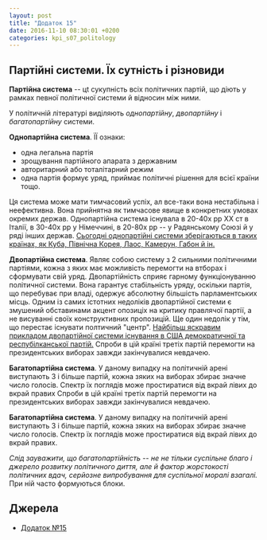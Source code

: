 ```yaml
---
layout: post
title: "Додаток 15"
date: 2016-11-10 08:30:01 +0200
categories: kpi_s07_politology
---
```


## Партійні системи. Їх сутність і різновиди

**Партійна система** -- цt сукупність всіх політичних партій, що діють у рамках певної політичної системи й відносин між ними.

У політичній літературі виділяють *однопартійну*, *двопартійну* і *багатопартійну* системи.

**Однопартійна система**. ЇЇ ознаки:

  - одна легальна партія
  - зрощування партійного апарата з державним
  - авторитарний або тоталітарний режим
  - одна партія формує уряд, приймає політичні рішення для всієї країни тощо.

Ця система може мати тимчасовий успіх, ал все-таки вона нестабільна і неефективна. Вона прийнятна як тимчасове явище в конкретних умовах окремих держав. Однопартійна система існувала в 20-40х рр XX ст в Італії, в 30-40x рр у Німеччині, в 20-80х рр -- у Радянському Союзі й у ряді інших держав. <u>Сьогодні однопартійні системи зберігаються в таких країнах, як Куба, Північна Корея, Лаос, Камерун, Габон й ін.</u>

**Двопартійна система**. Являє собою систему з 2 сильними політичними партіями, кожна з яких має можливість перемогти на втборах і сформувати свій уряд. Двопартійність сприяє гарному функціонуванню політичної системи. Вона гарантує стабільність уряду, оскільки партія, що перебуває при владі, одержує абсолютну більшість парламентських місць. Одним із самих істотних недоліків двопартійної системи є змушений обставинами акцент опозиціх на критику правлячої партії, а не висуванні своїх конструктивних пропозицій. Ще один недолік у тім, що перестає існувати полтичний "центр". <u>Найбільш яскравим прикладом двопартійної системи  існування в США демократичної та респубілканської партій.</u> Спроби в цій країні третіх партій перемогти на президентських виборах завжди закінчувалися невдачею.

**Багатопартійна система**. У даному випадку на політичній арені виступають 3 і більше партій, кожна зяких на виборах збирає значне число голосів. Спектр їх поглядів може простиратися від вкрай лівих до вкрай правих Спроби в цій країні третіх партій перемогти на президентських виборах завжди закінчувалися невдачею.

**Багатопартійна система**. У даному випадку на політичній арені виступають 3 і більше партій, кожна зяких на виборах збирає значне число голосів. Спектр їх поглядів може простиратися від вкрай лівих до вкрай правих.

*Слід зауважити, що багатопартійність -- не не тільки суспільне благо і джерело розвитку політичного диття, але й фактор жорстокості політичних вдач, серйозне випробування для суспільної моралі взагалі.* При ній часто формуються блоки.

## Джерела

   - [Додаток №15](https://pp.vk.me/c836220/v836220122/d515/K4cbYRel-lU.jpg)
